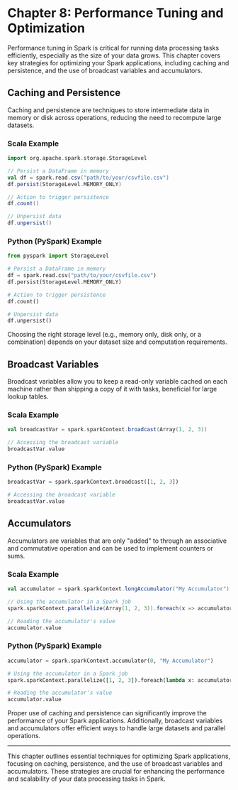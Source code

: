 # Chapter 8: Performance Tuning and Optimization

Performance tuning in Spark is critical for running data processing tasks efficiently, especially as the size of your data grows. This chapter covers key strategies for optimizing your Spark applications, including caching and persistence, and the use of broadcast variables and accumulators.

## Caching and Persistence

Caching and persistence are techniques to store intermediate data in memory or disk across operations, reducing the need to recompute large datasets.

### Scala Example

```scala
import org.apache.spark.storage.StorageLevel

// Persist a DataFrame in memory
val df = spark.read.csv("path/to/your/csvfile.csv")
df.persist(StorageLevel.MEMORY_ONLY)

// Action to trigger persistence
df.count()

// Unpersist data
df.unpersist()
```

### Python (PySpark) Example

```python
from pyspark import StorageLevel

# Persist a DataFrame in memory
df = spark.read.csv("path/to/your/csvfile.csv")
df.persist(StorageLevel.MEMORY_ONLY)

# Action to trigger persistence
df.count()

# Unpersist data
df.unpersist()
```

Choosing the right storage level (e.g., memory only, disk only, or a combination) depends on your dataset size and computation requirements.

## Broadcast Variables

Broadcast variables allow you to keep a read-only variable cached on each machine rather than shipping a copy of it with tasks, beneficial for large lookup tables.

### Scala Example

```scala
val broadcastVar = spark.sparkContext.broadcast(Array(1, 2, 3))

// Accessing the broadcast variable
broadcastVar.value
```

### Python (PySpark) Example

```python
broadcastVar = spark.sparkContext.broadcast([1, 2, 3])

# Accessing the broadcast variable
broadcastVar.value
```

## Accumulators

Accumulators are variables that are only "added" to through an associative and commutative operation and can be used to implement counters or sums.

### Scala Example

```scala
val accumulator = spark.sparkContext.longAccumulator("My Accumulator")

// Using the accumulator in a Spark job
spark.sparkContext.parallelize(Array(1, 2, 3)).foreach(x => accumulator.add(x))

// Reading the accumulator's value
accumulator.value
```

### Python (PySpark) Example

```python
accumulator = spark.sparkContext.accumulator(0, "My Accumulator")

# Using the accumulator in a Spark job
spark.sparkContext.parallelize([1, 2, 3]).foreach(lambda x: accumulator.add(x))

# Reading the accumulator's value
accumulator.value
```

Proper use of caching and persistence can significantly improve the performance of your Spark applications. Additionally, broadcast variables and accumulators offer efficient ways to handle large datasets and parallel operations.

---

This chapter outlines essential techniques for optimizing Spark applications, focusing on caching, persistence, and the use of broadcast variables and accumulators. These strategies are crucial for enhancing the performance and scalability of your data processing tasks in Spark.
